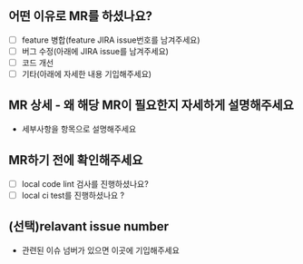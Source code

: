 ## 어떤 이유로 MR를 하셨나요?
- [ ] feature 병합(feature JIRA issue번호를 남겨주세요)
- [ ] 버그 수정(아래에 JIRA issue를 남겨주세요)
- [ ] 코드 개선
- [ ] 기타(아래에 자세한 내용 기입해주세요)

## MR 상세 - 왜 해당 MR이 필요한지 자세하게 설명해주세요
- 세부사항을 항목으로 설명해주세요

## MR하기 전에 확인해주세요
- [ ] local code lint 검사를 진행하셨나요?
- [ ] local ci test를 진행하셨나요 ?

## (선택)relavant issue number
- 관련된 이슈 넘버가 있으면 이곳에 기입해주세요